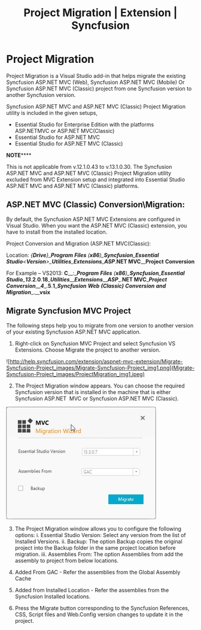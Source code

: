 ﻿---
layout: post
title: Project Migration | Extension | Syncfusion
description: Project Migration
platform: extension
control: Syncfusion Extensions
documentation: ug
---

# Project Migration

Project Migration is a Visual Studio add-in that helps migrate the existing Syncfusion ASP.NET MVC (Web), Syncfusion ASP.NET MVC (Mobile) Or Syncfusion ASP.NET MVC (Classic) project from one Syncfusion version to another Syncfusion version.

Syncfusion ASP.NET MVC and ASP.NET MVC (Classic) Project Migration utility is included in the given setups,

* Essential Studio for Enterprise Edition with the platforms ASP.NETMVC or ASP.NET MVC(Classic)
* Essential Studio for ASP.NET MVC
* Essential Studio for ASP.NET MVC (Classic)

**NOTE******

This is not applicable from v.12.1.0.43 to v.13.1.0.30. The Syncfusion ASP.NET MVC and ASP.NET MVC (Classic) Project Migration utility excluded from MVC Extension setup and integrated into Essential Studio ASP.NET MVC and ASP.NET MVC (Classic) platforms.

## ASP.NET MVC (Classic) Conversion\Migration:

By default, the Syncfusion ASP.NET MVC Extensions are configured in Visual Studio. When you want the ASP.NET MVC (Classic) extension, you have to install from the installed location.

Project Conversion and Migration (ASP.NET MVC(Classic):

Location: __{____Drive____}\____Program__ __Files__ __(____x86____)\____Syncfusion____\____Essential__ __Studio____\<____Version____>\____Utilities____\____Extensions____\____ASP____.____NET__ __MVC____\____Project__ __Conversion__

For Example – VS2013: __C____:\____Program__ __Files__ __(____x86____)\____Syncfusion____\____Essential__ __Studio____\____13____.____2____.____0____.____18____\____Utilities____\____Extensions____\____ASP____.____NET__ __MVC____\____Project__ __Conversion____\____4____.____5____.____1____\____Syncfusion__ __Web__ __(____Classic____)__ __Conversion__ __and__ __Migration____.____vsix__

## Migrate Syncfusion MVC Project

The following steps help you to migrate from one version to another version of your existing Syncfusion ASP.NET MVC application.

1. Right-click on Syncfusion MVC Project and select Syncfusion VS Extensions. Choose Migrate the project to another version.

![http://help.syncfusion.com/extension/aspnet-mvc-extension/Migrate-Syncfusion-Project_images/Migrate-Syncfusion-Project_img1.png](Migrate-Syncfusion-Project_images/ProjectMigration_img1.jpeg)


2. The Project Migration window appears. You can choose the required Syncfusion version that is installed in the machine that is either Syncfusion ASP.NET 
MVC or Syncfusion ASP.NET MVC (Classic).

![](Migrate-Syncfusion-Project_images/ProjectMigration_img2.jpeg)


3. The Project Migration window allows you to configure the following options:
      i. Essential Studio Version: Select any version from the list of Installed Versions.
      ii. Backup: The option Backup copies the original project into the Backup folder in the same project location before migration.
      iii. Assemblies From: The option Assemblies from add the assembly to project from below locations.
1. Added From GAC - Refer the assemblies from the Global Assembly Cache
2. Added from Installed Location - Refer the assemblies from the Syncfusion Installed locations.

4. Press the Migrate button corresponding to the Syncfusion References, CSS, Script files and Web.Config version changes to update it in the project.
